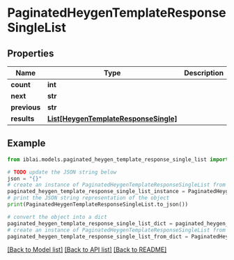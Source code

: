 # PaginatedHeygenTemplateResponseSingleList


## Properties

Name | Type | Description | Notes
------------ | ------------- | ------------- | -------------
**count** | **int** |  | 
**next** | **str** |  | [optional] 
**previous** | **str** |  | [optional] 
**results** | [**List[HeygenTemplateResponseSingle]**](HeygenTemplateResponseSingle.md) |  | 

## Example

```python
from iblai.models.paginated_heygen_template_response_single_list import PaginatedHeygenTemplateResponseSingleList

# TODO update the JSON string below
json = "{}"
# create an instance of PaginatedHeygenTemplateResponseSingleList from a JSON string
paginated_heygen_template_response_single_list_instance = PaginatedHeygenTemplateResponseSingleList.from_json(json)
# print the JSON string representation of the object
print(PaginatedHeygenTemplateResponseSingleList.to_json())

# convert the object into a dict
paginated_heygen_template_response_single_list_dict = paginated_heygen_template_response_single_list_instance.to_dict()
# create an instance of PaginatedHeygenTemplateResponseSingleList from a dict
paginated_heygen_template_response_single_list_from_dict = PaginatedHeygenTemplateResponseSingleList.from_dict(paginated_heygen_template_response_single_list_dict)
```
[[Back to Model list]](../README.md#documentation-for-models) [[Back to API list]](../README.md#documentation-for-api-endpoints) [[Back to README]](../README.md)


